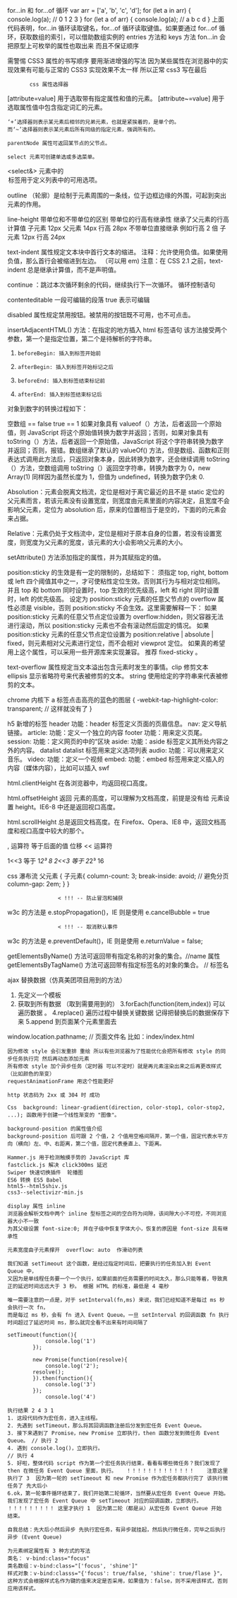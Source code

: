 for...in 和 for...of 循环
var arr = ['a', 'b', 'c', 'd'];
    for (let a in arr) {
      console.log(a);          // 0 1 2 3
    }
    for (let a of arr) {
      console.log(a);          // a b c d
    }
        上面代码表明，for...in 循环读取键名，for...of 循环读取键值。如果要通过 for...of 循环，获取数组的索引，可以借助数组实例的 entries 方法和 keys 方法
        fon...in 会把原型上可枚举的属性也取出来 而且不保证顺序

需警惕 CSS3 属性的书写顺序
要用渐进增强的写法 因为某些属性在浏览器中的实现效果有可能与正常的 CSS3 实现效果不太一样  所以正常 css3 写在最后

           css 属性选择器
[attribute=value]	用于选取带有指定属性和值的元素。
[attribute~=value]	用于选取属性值中包含指定词汇的元素。

    ‘+’选择器则表示某元素后相邻的兄弟元素，也就是紧挨着的，是单个的。
    而‘~’选择器则表示某元素后所有同级的指定元素，强调所有的。

    parentNode 属性可返回某节点的父节点。

    select 元素可创建单选或多选菜单。
<select&> 元素中的 <option> 标签用于定义列表中的可用选项。

outline （轮廓）是绘制于元素周围的一条线，位于边框边缘的外围，可起到突出元素的作用。

  line-height 带单位和不带单位的区别
带单位的行高有继承性 继承了父元素的行高计算值   子元素 12px  父元素 14px  行高 28px
不带单位直接继承 例如行高 2 倍 子元素 12px  行高 24px

  text-indent 属性规定文本块中首行文本的缩进。 注释：允许使用负值。如果使用负值，那么首行会被缩进到左边。   （可以用 em)
注意：在 CSS 2.1 之前，text-indent 总是继承计算值，而不是声明值。

  continue ：跳过本次循环剩余的代码，继续执行下一次循环。 循环控制语句

  contenteditable 一段可编辑的段落 true 表示可编辑

  disabled 属性规定禁用按钮。被禁用的按钮既不可用，也不可点击。

insertAdjacentHTML() 方法：在指定的地方插入 html 标签语句 该方法接受两个参数，第一个是指定位置，第二个是待解析的字符串。
1.     beforeBegin: 插入到标签开始前
2.     afterBegin: 插入到标签开始标记之后
3.     beforeEnd: 插入到标签结束标记前
4.     afterEnd: 插入到标签结束标记后

对象到数字的转换过程如下：

空数组 == false     true == 1
如果对象具有 valueof（）方法，后者返回一个原始值，则 JavaScript 将这个原始值转换为数字并返回；否则，如果对象具有 toString（）方法，后者返回一个原始值，JavaScript 将这个字符串转换为数字并返回；否则，报错。数组继承了默认的 valueOf() 方法，但是数组、函数和正则表达式调用此方法后，只返回对象本身，因此转换为数字，还会继续调用 toString（）方法，空数组调用 toString（）返回空字符串，转换为数字为 0，new Array(1) 同样因为虽然长度为 1，但值为 undefined，转换为数字仍未 0.

Absolution：元素会脱离文档流，定位是相对于离它最近的且不是 static 定位的父元素而言，若该元素没有设置宽度，则宽度由元素里面的内容决定，且宽度不会影响父元素，定位为 absolution 后，原来的位置相当于是空的，下面的的元素会来占据。

Relative：元素仍处于文档流中，定位是相对于原本自身的位置，若没有设置宽度，则宽度为父元素的宽度，该元素的大小会影响父元素的大小。

setAttribute() 方法添加指定的属性，并为其赋指定的值。

position:sticky 的生效是有一定的限制的，总结如下：
须指定 top, right, bottom 或 left 四个阈值其中之一，才可使粘性定位生效。否则其行为与相对定位相同。
并且 top 和 bottom 同时设置时，top 生效的优先级高，left 和 right 同时设置时，left 的优先级高。
设定为 position:sticky 元素的任意父节点的 overflow 属性必须是 visible，否则 position:sticky 不会生效。这里需要解释一下：
如果 position:sticky 元素的任意父节点定位设置为 overflow:hidden，则父容器无法进行滚动，所以 position:sticky 元素也不会有滚动然后固定的情况。
如果 position:sticky 元素的任意父节点定位设置为 position:relative | absolute | fixed，则元素相对父元素进行定位，而不会相对 viewprot 定位。
如果真的希望用上这个属性，可以采用一些开源库来实现兼容。
推荐 fixed-sticky 。

text-overflow 属性规定当文本溢出包含元素时发生的事情。clip 修剪文本	ellipsis 显示省略符号来代表被修剪的文本。 string 使用给定的字符串来代表被修剪的文本。

chrome 内核下 a 标签点击高亮的蓝色的图层 {
  -webkit-tap-highlight-color: transparent;  // 这样就没有了
}

h5 新增的标签
header
功能：header 标签定义页面的页眉信息。
nav:
定义导航链接。
article:
功能：定义一个独立的内容
footer
功能：用来定义页尾。
session:
功能：定义网页的中的“区块
aside:
功能：aside 标签定义其所处内容之外的内容。
datalist
  datalist 标签用来定义选项列表
audio:
功能：可以用来定义音乐。
video:
功能：定义一个视频
embed:
功能：embed 标签用来定义插入的内容（媒体内容），比如可以插入 swf

html.clientHeight
在各浏览器中，均返回视口高度。

html.offsetHeight
返回 <html> 元素的高度，可以理解为文档高度，前提是没有给 <html> 元素设置 height。IE6-8 中还是返回视口高度。

html.scrollHeight
总是返回文档高度。在 Firefox、Opera、IE8 中，返回文档高度和视口高度中较大的那个。

, 运算符 等于后面的值
位移  << 运算符

1<<3   等于 1*2³  8
2<<3  等于 2*2³  16

css 瀑布流
父元素 {                  子元素{
    column-count: 3;              break-inside: avoid;       // 避免分页
    column-gap: 2em;          }
}

                    < !!! -- 防止冒泡和捕获
w3c 的方法是 e.stopPropagation()，IE 则是使用 e.cancelBubble = true

                    < !!! -- 取消默认事件
w3c 的方法是 e.preventDefault()，IE 则是使用 e.returnValue = false;

getElementsByName() 方法可返回带有指定名称的对象的集合。//name 属性
getElementsByTagName() 方法可返回带有指定标签名的对象的集合。 // 标签名

ajax 替换数据（仿真美团项目用到的方法）
1. 先定义一个模板
2. 获取到所有数据 （取到需要用到的）
3.forEach(function(item,index)) 可以遍历数据 。
4.replace() 遍历过程中替换关键数据  记得把替换后的数据保存下来
5.append 到页面某个元素里面去

window.location.pathname; // 页面文件名  比如：index/index.html

~~~~~~~~~~~~~~~~~~~~~~~~~~~~~~~DOM 动态渲染元素的时候会等同步任务执行完毕之后再去渲染
因为修改 style 会引发重排 重绘 所以有些浏览器为了性能优化会把所有修改 style 的同步任务执行完 然后再动态添加元素
所有修改 style 加个异步任务（定时器 可以不定时）就是再元素渲染出来之后再更改样式（比如颜色的渐变）
requestAnimationFrame 用这个性能更好

http 状态码为 2xx 或 304 时 成功

Css  background: linear-gradient(direction, color-stop1, color-stop2, ...); 函数用于创建一个线性渐变的 "图像"。

background-position 的属性值介绍
background-position 后可跟 2 个值，2 个值用空格间隔开，第一个值，固定代表水平方向（横向）左、中、右距离，第二个值，固定代表垂直上、下距离。

Hammer.js 用于检测触摸手势的 JavaScript 库
fastclick.js 解决 click300ms 延迟
Swiper 快速切换插件  轮播图
ES6 转换 ES5 Babel
html5--html5shiv.js
css3--selectivizr-min.js

display 属性 inline
浏览器会解析文档中两个 inline 型标签之间的空白符为间隙，该间隙大小不可控，不同浏览器大小不一致
为其父级设置 font-size:0; 并在子级中恢复字体大小，恢复的原因是 font-size 具有继承性

元素宽度由子元素撑开  overflow: auto  作滑动列表

我们知道 setTimeout 这个函数，是经过指定时间后，把要执行的任务加入到 Event Queue 中，
又因为是单线程任务要一个一个执行，如果前面的任务需要的时间太久，那么只能等着，导致真正的延迟时间远远大于 3 秒。 根据 HTML 的标准，最低是 4 毫秒

唯一需要注意的一点是，对于 setInterval(fn,ms) 来说，我们已经知道不是每过 ms 秒会执行一次 fn，
而是每过 ms 秒，会有 fn 进入 Event Queue。一旦 setInterval 的回调函数 fn 执行时间超过了延迟时间 ms，那么就完全看不出来有时间间隔了

setTimeout(function(){
		    console.log('1')
		});

		new Promise(function(resolve){
		    console.log('2');
        resolve();
		}).then(function(){
		    console.log('3')
		});
		    console.log('4')

执行结果 2 4 3 1
1. 这段代码作为宏任务，进入主线程。
2. 先遇到 setTimeout，那么将其回调函数注册后分发到宏任务 Event Queue。
3. 接下来遇到了 Promise，new Promise 立即执行，then 函数分发到微任务 Event Queue。 // 执行 2
4. 遇到 console.log()，立即执行。                                           // 执行 4
5. 好啦，整体代码 script 作为第一个宏任务执行结束，看看有哪些微任务？我们发现了 then 在微任务 Event Queue 里面，执行。   ！！！！！！！！！！！！！    注意这里执行了 3  因为第一轮的 setTimeout 和 new Promise 作为宏任务都执行完了 该执行微任务了 先大后小
6.ok，第一轮事件循环结束了，我们开始第二轮循环，当然要从宏任务 Event Queue 开始。我们发现了宏任务 Event Queue 中 setTimeout 对应的回调函数，立即执行。 ！！！！！！！！！ 这里才执行 1  因为第二轮（都是从）从宏任务 Event Queue 开始
结束。

自我总结：先大后小然后异步 先执行宏任务，有异步就挂起，然后执行微任务，完毕之后执行异步 (Event Queue)

为元素绑定属性有 3 种方式的写法
类名： v-bind:class="focus"
类名数组：v-bind:class="['focus', 'shine']"
样式对象：v-bind:classs="{'focus': true/false, 'shine': true/flase }"，这种方式会根据样式名作为键的值来决定是否采用，如果值为：false，则不采用该样式，否则应用该样式。
